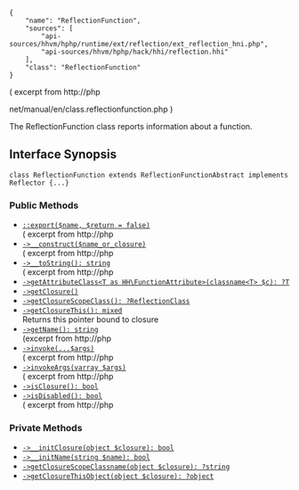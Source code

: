 ``` yamlmeta
{
    "name": "ReflectionFunction",
    "sources": [
        "api-sources/hhvm/hphp/runtime/ext/reflection/ext_reflection_hni.php",
        "api-sources/hhvm/hphp/hack/hhi/reflection.hhi"
    ],
    "class": "ReflectionFunction"
}
```




( excerpt from http://php




net/manual/en/class.reflectionfunction.php )




The ReflectionFunction class reports information about a function.




## Interface Synopsis




``` Hack
class ReflectionFunction extends ReflectionFunctionAbstract implements Reflector {...}
```




### Public Methods




+ [` ::export($name, $return = false) `](</hack/reference/class/ReflectionFunction/export/>)\
  ( excerpt from http://php
+ [` ->__construct($name_or_closure) `](</hack/reference/class/ReflectionFunction/__construct/>)\
  ( excerpt from http://php
+ [` ->__toString(): string `](</hack/reference/class/ReflectionFunction/__toString/>)\
  ( excerpt from http://php
+ [` ->getAttributeClass<T as HH\FunctionAttribute>(classname<T> $c): ?T `](</hack/reference/class/ReflectionFunction/getAttributeClass/>)
+ [` ->getClosure() `](</hack/reference/class/ReflectionFunction/getClosure/>)
+ [` ->getClosureScopeClass(): ?ReflectionClass `](</hack/reference/class/ReflectionFunction/getClosureScopeClass/>)
+ [` ->getClosureThis(): mixed `](</hack/reference/class/ReflectionFunction/getClosureThis/>)\
  Returns this pointer bound to closure
+ [` ->getName(): string `](</hack/reference/class/ReflectionFunction/getName/>)\
  (excerpt from
  http://php
+ [` ->invoke(...$args) `](</hack/reference/class/ReflectionFunction/invoke/>)\
  ( excerpt from http://php
+ [` ->invokeArgs(varray $args) `](</hack/reference/class/ReflectionFunction/invokeArgs/>)\
  ( excerpt from
  http://php
+ [` ->isClosure(): bool `](</hack/reference/class/ReflectionFunction/isClosure/>)
+ [` ->isDisabled(): bool `](</hack/reference/class/ReflectionFunction/isDisabled/>)\
  ( excerpt from
  http://php







### Private Methods




* [` ->__initClosure(object $closure): bool `](</hack/reference/class/ReflectionFunction/__initClosure/>)
* [` ->__initName(string $name): bool `](</hack/reference/class/ReflectionFunction/__initName/>)
* [` ->getClosureScopeClassname(object $closure): ?string `](</hack/reference/class/ReflectionFunction/getClosureScopeClassname/>)
* [` ->getClosureThisObject(object $closure): ?object `](</hack/reference/class/ReflectionFunction/getClosureThisObject/>)
<!-- HHAPIDOC -->
